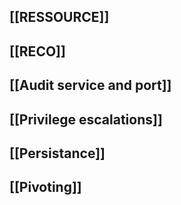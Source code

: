 ## [[RESSOURCE]]

## [[RECO]]

## [[Audit service and port]]

## [[Privilege escalations]]

## [[Persistance]]

## [[Pivoting]]


